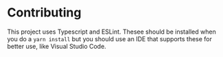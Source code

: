 # Contributing

This project uses Typescript and ESLint. Thesee should be installed when you do a `yarn install` but you should use an IDE that supports these for better use, like Visual Studio Code.
